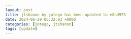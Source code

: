 ```yaml
---
layout: post
title: jtshanon by jotego has been updated to e8ad973
date: 2024-06-29 06:32:03 +0000
categories: [jotego, jtshanon]
tags: [update]
---
```


